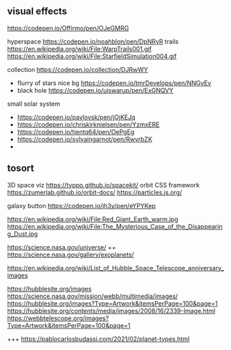 


## visual effects

https://codepen.io/Offirmo/pen/OJeGMRG

hyperspace https://codepen.io/noahblon/pen/DpNRyR
trails https://en.wikipedia.org/wiki/File:WarpTrails001.gif
https://en.wikipedia.org/wiki/File:StarfieldSimulation004.gif


collection https://codepen.io/collection/DJRwWY
* flurry of stars nice bg https://codepen.io/tmrDevelops/pen/NNGvEv
* black hole https://codepen.io/uiswarup/pen/ExGNQVY

small solar system
* https://codepen.io/pavlovsk/pen/jOjKEJq
* https://codepen.io/chriskirknielsen/pen/YzmxERE
* https://codepen.io/tientq64/pen/OePgEg
* https://codepen.io/sylvaingarnot/pen/RwvrbZK
* 


## tosort


3D space viz https://typpo.github.io/spacekit/
orbit CSS framework https://zumerlab.github.io/orbit-docs/
https://particles.js.org/


galaxy button https://codepen.io/jh3y/pen/eYPYKep

https://en.wikipedia.org/wiki/File:Red_Giant_Earth_warm.jpg
https://en.wikipedia.org/wiki/File:The_Mysterious_Case_of_the_Disappearing_Dust.jpg

https://science.nasa.gov/universe/  ++ https://science.nasa.gov/gallery/exoplanets/

https://en.wikipedia.org/wiki/List_of_Hubble_Space_Telescope_anniversary_images

https://hubblesite.org/images
https://science.nasa.gov/mission/webb/multimedia/images/
https://hubblesite.org/images?Type=Artwork&itemsPerPage=100&page=1
https://hubblesite.org/contents/media/images/2008/16/2339-Image.html
https://webbtelescope.org/images?Type=Artwork&itemsPerPage=100&page=1

+++ https://pablocarlosbudassi.com/2021/02/planet-types.html
